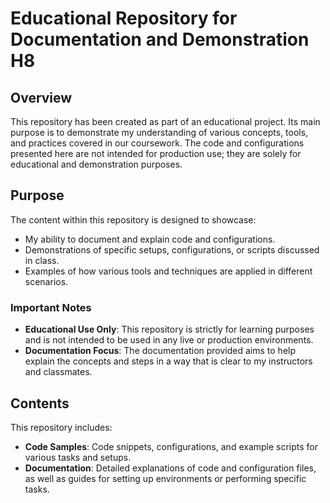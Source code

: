 # Educational Repository for Documentation and Demonstration H8

## Overview

This repository has been created as part of an educational project. Its main purpose is to demonstrate my understanding of various concepts, tools, and practices covered in our coursework. The code and configurations presented here are not intended for production use; they are solely for educational and demonstration purposes.

## Purpose

The content within this repository is designed to showcase:
- My ability to document and explain code and configurations.
- Demonstrations of specific setups, configurations, or scripts discussed in class.
- Examples of how various tools and techniques are applied in different scenarios.

### Important Notes

- **Educational Use Only**: This repository is strictly for learning purposes and is not intended to be used in any live or production environments.
- **Documentation Focus**: The documentation provided aims to help explain the concepts and steps in a way that is clear to my instructors and classmates. 

## Contents

This repository includes:
- **Code Samples**: Code snippets, configurations, and example scripts for various tasks and setups.
- **Documentation**: Detailed explanations of code and configuration files, as well as guides for setting up environments or performing specific tasks.

